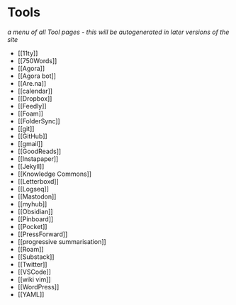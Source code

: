 # Tools

_a menu of all Tool pages - this will be autogenerated in later versions of the site_

- [[11ty]]
- [[750Words]]
- [[Agora]]
- [[Agora bot]]
- [[Are.na]]
- [[calendar]]
- [[Dropbox]]
- [[Feedly]]
- [[Foam]]
- [[FolderSync]]
- [[git]]
- [[GitHub]]
- [[gmail]]
- [[GoodReads]]
- [[Instapaper]]
- [[Jekyll]]
- [[Knowledge Commons]]
- [[Letterboxd]]
- [[Logseq]]
- [[Mastodon]]
- [[myhub]]
- [[Obsidian]]
- [[Pinboard]]
- [[Pocket]]
- [[PressForward]]
- [[progressive summarisation]]
- [[Roam]]
- [[Substack]]
- [[Twitter]]
- [[VSCode]]
- [[wiki vim]]
- [[WordPress]]
- [[YAML]]
